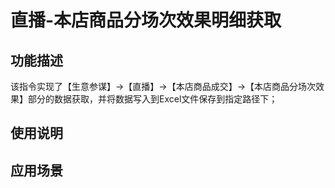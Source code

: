 # 直播-本店商品分场次效果明细获取
## 功能描述
该指令实现了【生意参谋】->【直播】->【本店商品成交】->【本店商品分场次效果】部分的数据获取，并将数据写入到Excel文件保存到指定路径下；
## 使用说明
## 应用场景
